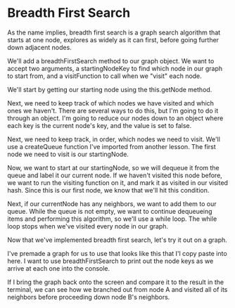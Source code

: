 # Breadth First Search

As the name implies, breadth first search is a graph search algorithm that starts at one node, explores as widely as it can first, before going further down adjacent nodes.

We'll add a breadthFirstSearch method to our graph object. We want to accept two arguments, a startingNodeKey to find which node in our graph to start from, and a visitFunction to call when we "visit" each node.

We'll start by getting our starting node using the this.getNode method.

Next, we need to keep track of which nodes we have visited and which ones we haven't. There are several ways to do this, but I'm going to do it through an object. I'm going to reduce our nodes down to an object where each key is the current node's key, and the value is set to false.

Next, we need to keep track, in order, which nodes we need to visit. We'll use a createQueue function I've imported from another lesson. The first node we need to visit is our startingNode.

Now, we want to start at our startingNode, so we will dequeue it from the queue and label it our current node. If we haven't visited this node before, we want to run the visiting function on it, and mark it as visited in our visited hash. Since this is our first node, we know that we'll hit this condition.

Next, if our currentNode has any neighbors, we want to add them to our queue. While the queue is not empty, we want to continue dequeueing items and performing this algorithm, so we'll use a while loop. The while loop stops when we've visited every node in our graph.

Now that we've implemented breadth first search, let's try it out on a graph.

I've premade a graph for us to use that looks like this that I'l copy paste into here. I want to use breadthFirstSearch to print out the node keys as we arrive at each one into the console.

If I bring the graph back onto the screen and compare it to the result in the terminal, we can see how we branched out from node A and visited all of its neighbors before proceeding down node B's neighbors.
